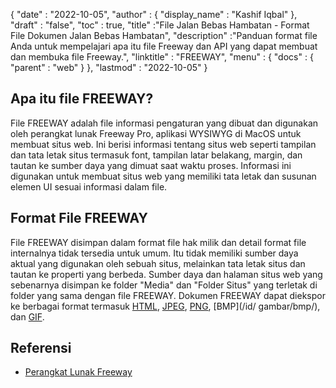 {
  "date" : "2022-10-05",
  "author" : {
    "display_name" : "Kashif Iqbal"
},
  "draft" : "false",
  "toc" : true,
  "title" :"File Jalan Bebas Hambatan - Format File Dokumen Jalan Bebas Hambatan",
  "description" :"Panduan format file Anda untuk mempelajari apa itu file Freeway dan API yang dapat membuat dan membuka file Freeway.",
  "linktitle" : "FREEWAY",
  "menu" : {
    "docs" : {
      "parent" : "web"
}
},
  "lastmod" : "2022-10-05"
}

## Apa itu file FREEWAY?

File FREEWAY adalah file informasi pengaturan yang dibuat dan digunakan oleh perangkat lunak Freeway Pro, aplikasi WYSIWYG di MacOS untuk membuat situs web. Ini berisi informasi tentang situs web seperti tampilan dan tata letak situs termasuk font, tampilan latar belakang, margin, dan tautan ke sumber daya yang dimuat saat waktu proses. Informasi ini digunakan untuk membuat situs web yang memiliki tata letak dan susunan elemen UI sesuai informasi dalam file.

## Format File FREEWAY

File FREEWAY disimpan dalam format file hak milik dan detail format file internalnya tidak tersedia untuk umum. Itu tidak memiliki sumber daya aktual yang digunakan oleh sebuah situs, melainkan tata letak situs dan tautan ke properti yang berbeda. Sumber daya dan halaman situs web yang sebenarnya disimpan ke folder "Media" dan "Folder Situs" yang terletak di folder yang sama dengan file FREEWAY. Dokumen FREEWAY dapat diekspor ke berbagai format termasuk [HTML](/id/web/html/), [JPEG](/id/image/jpeg/), [PNG](/id/image/png/), [BMP](/id/ gambar/bmp/), dan [GIF](/id/gambar/gif/).

## Referensi

* [Perangkat Lunak Freeway](https://en.wikipedia.org/wiki/Freeway_(software))

